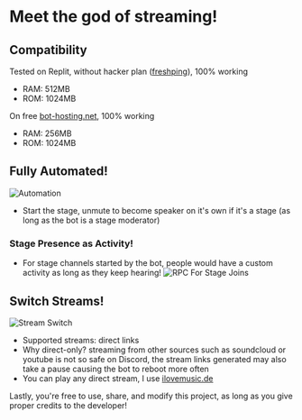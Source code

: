 # Meet the god of streaming!
## Compatibility
Tested on Replit, without hacker plan ([freshping](https://freshping.io/)), 100% working
* RAM: 512MB
* ROM: 1024MB

On free [bot-hosting.net](https://bot-hosting.net/), 100% working
* RAM: 256MB
* ROM: 1024MB

## Fully Automated!
![Automation](https://cdn.discordapp.com/attachments/926364390062686238/1020587036136177684/auto.gif)
* Start the stage, unmute to become speaker on it's own if it's a stage (as long as the bot is a stage moderator)

### Stage Presence as Activity!
* For stage channels started by the bot, people would have a custom activity as long as they keep hearing!
![RPC For Stage Joins](https://cdn.discordapp.com/attachments/926364390062686238/1020584064731852800/Screenshot_2022-09-17_120613.png)


## Switch Streams!
![Stream Switch](https://cdn.discordapp.com/attachments/926364390062686238/1020586194888835082/stream.gif)
* Supported streams: direct links
* Why direct-only? streaming from other sources such as soundcloud or youtube is not so safe on Discord, the stream links generated may also take a pause causing the bot to reboot more often
* You can play any direct stream, I use [ilovemusic.de](https://ilovemusic.de/streams/)

Lastly, you're free to use, share, and modify this project, as long as you give proper credits to the developer!
